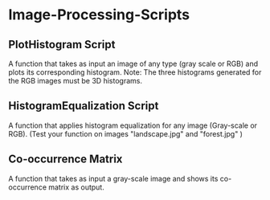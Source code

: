 # Image-Processing-Scripts

## PlotHistogram Script

A function that takes as input an image of any type (gray scale or RGB) and plots
its corresponding histogram. 
Note: The three histograms generated for the RGB images must be 3D histograms.


## HistogramEqualization Script

A function that applies histogram equalization for any image (Gray-scale or RGB).
(Test your function on images "landscape.jpg" and "forest.jpg" )

## Co-occurrence Matrix

A function that takes as input a gray-scale image and shows its co-occurrence matrix as output.

